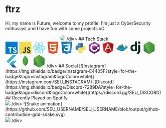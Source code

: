 # ftrz
Hi, my name is Future, welcome to my profile, I'm just a CyberSecurity enthusiast and I have fun with some projects xD
<div align="center">
 <img src="YOUR_PROFILE_PICTURE_URL" width="300" style="border-radius: 50%;" />
/div>
## Tech Stack
<div align="left">
 <img src="https://raw.githubusercontent.com/devicons/devicon/master/icons/typescript/typescript-original.svg" width="40" height="40"/>
 <img src="https://raw.githubusercontent.com/devicons/devicon/master/icons/javascript/javascript-original.svg" width="40" height="40"/>
 <img src="https://raw.githubusercontent.com/devicons/devicon/master/icons/react/react-original.svg" width="40" height="40"/>
 <img src="https://raw.githubusercontent.com/devicons/devicon/master/icons/html5/html5-original.svg" width="40" height="40"/>
 <img src="https://raw.githubusercontent.com/devicons/devicon/master/icons/css3/css3-original.svg" width="40" height="40"/>
 <img src="https://raw.githubusercontent.com/devicons/devicon/master/icons/python/python-original.svg" width="40" height="40"/>
 <img src="https://raw.githubusercontent.com/devicons/devicon/master/icons/csharp/csharp-original.svg" width="40" height="40"/>
 <img src="https://raw.githubusercontent.com/devicons/devicon/master/icons/angularjs/angularjs-original.svg" width="40" height="40"/>
 <img src="https://raw.githubusercontent.com/devicons/devicon/master/icons/docker/docker-original.svg" width="40" height="40"/>
 <img src="https://raw.githubusercontent.com/devicons/devicon/master/icons/django/django-plain.svg" width="40" height="40"/>
 <img src="https://raw.githubusercontent.com/devicons/devicon/master/icons/nodejs/nodejs-original.svg" width="40" height="40"/>
 <img src="https://raw.githubusercontent.com/devicons/devicon/master/icons/flutter/flutter-original.svg" width="40" height="40"/>
 <img src="https://raw.githubusercontent.com/devicons/devicon/master/icons/mongodb/mongodb-original.svg" width="40" height="40"/>
 <img src="https://raw.githubusercontent.com/devicons/devicon/master/icons/nodejs/nodejs-original.svg" width="40" height="40"/>
/div>
## Social
[![Instagram](https://img.shields.io/badge/Instagram-E4405F?style=for-the-badge&logo=instagram&logoColor=white)](https://instagram.com/SEU_INSTAGRAM)
![Discord](https://img.shields.io/badge/Discord-7289DA?style=for-the-badge&logo=discord&logoColor=white)](https://discord.gg/SEU_DISCORD)
## Recently Played on Spotify
<div align="left">
 <img src="https://spotify-github-profile.vercel.app/api/view?uid=SEU_SPOTIFY_ID&cover_image=true&theme=novatorem" />
/div>
![Snake animation](https://github.com/SEU_USERNAME/SEU_USERNAME/blob/output/github-contribution-grid-snake.svg)
<div align="left">
 <img src="https://github-readme-stats.vercel.app/api?username=SEU_USERNAME&show_icons=true&theme=dark&include_all_commits=true&count_private=true&hide_border=true&bg_color=0d1117&title_color=ffffff&text_color=ffffff&icon_color=ffffff"/>
/div>
